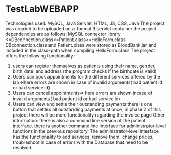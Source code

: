 # TestLabWEBAPP
Technologies used: MySQL, Java Servlet, HTML, JS, CSS, Java 
The project was created to be uploaded on a Tomcat 9 servlet container
the project dependencies are as follows:
MySQL connector library <=DBconnection.class<=Patient.class<=HelloForm.class 
DBconnection.class and Patient.class were stored as BloodBank.jar and included in the class-path when compiling HelloForm.class
The project offers the following functionality:
1) users can register themselves as patients using their name, gender, birth date ,and address (the program checks if the birthdate is valid)
2) Users can book appointments for the different services offered by the lab=>here errors are shown in case of invalid arguments( bad patient id or bad service id)
3) Users can cancel appointments=> here errors are shown incase of invalid arguments( bad patient id or bad service id)
4) Users can view and settle their outstanding payments:there is one button that settles all outstanding payments at once, in phase 2 of this project there will be more functionality regarding the invoice page
Other information:
there is also a command line version of the patient interface.
there is another command line interface for administrator-level functions in the previous repository.
The administrator-level interface has the functionality to add services, remove them, change prices, troubleshoot in case of errors with the Database that need to be resolved.

